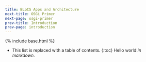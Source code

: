 ```yaml
---
title: BLoCS Apps and Architecture
next-title: OSGi Primer 
next-page: osgi-primer
prev-title: Introduction
prev-page: introduction
---
```

{% include base.html %}
* This list is replaced with a table of contents.
{:toc}
Hello world *in markdown*.